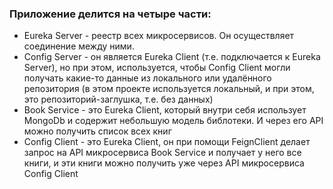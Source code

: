 ### Приложение делится на четыре части:
- Eureka Server - реестр всех микросервисов. Он осуществляет соединение между ними.
- Config Server - он является Eureka Client (т.е. подключается к Eureka Server), но при этом, используется, чтобы Config Client могли получать какие-то данные из локального или удалённого репозитория (в этом проекте используется локальный, и при этом, это репозиторий-заглушка, т.е. без данных)
- Book Service - это Eureka Client, который внутри себя использует MongoDb и содержит небольшую модель библотеки. И через его API можно получить список всех книг
- Config Client - это Eureka Client, он при помощи FeignClient делает запрос на API микросервиса Book Service и получает у него все книги, и эти книги можно получить уже через API микросервиса Config Client
